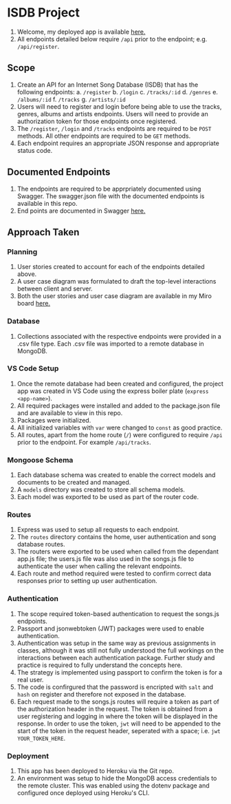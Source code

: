 # ISDB Project

1. Welcome, my deployed app is available [here.](https://neals-isdb-app.herokuapp.com/)
2. All endpoints detailed below require `/api` prior to the endpoint; e.g. `/api/register`.

## Scope
1. Create an API for an Internet Song Database (ISDB) that has the following endpoints:
    a. `/register` 
    b. `/login`
    c. `/tracks/:id`
    d. `/genres`
    e. `/albums/:id`
    f. `/tracks`
    g. `/artists/:id` 
2. Users will need to register and login before being able to use the tracks, genres, albums and artists endpoints. Users will need to provide an authorization token for those endpoints once registered.
3. The `/register`, `/login` and `/tracks` endpoints are required to be `POST` methods. All other endpoints are required to be `GET` methods.
4. Each endpoint requires an appropriate JSON response and appropriate status code.

## Documented Endpoints
1. The endpoints are required to be apprpriately documented using Swagger. The swagger.json file with the documented endpoints is available in this repo.
2. End points are documented in Swagger [here.](https://neals-isdb-app.herokuapp.com/documentation/)

## Approach Taken
### Planning
1. User stories created to account for each of the endpoints detailed above.
2. A user case diagram was formulated to draft the top-level interactions between client and server.
3. Both the user stories and user case diagram are available in my Miro board [here.](https://miro.com/app/board/o9J_lodlUls=/)

### Database
1. Collections associated with the respective endpoints were provided in a .csv file type. Each .csv file was imported to a remote database in MongoDB.

### VS Code Setup
1. Once the remote database had been created and configured, the project app was created in VS Code using the express boiler plate (`express <app-name>`).
2. All required packages were installed and added to the package.json file and are available to view in this repo.
3. Packages were initialized.
4. All initialized variables with `var` were changed to `const` as good practice.
5. All routes, apart from the home route (`/`) were configured to require `/api` prior to the endpoint. For example `/api/tracks`.

### Mongoose Schema
1. Each database schema was created to enable the correct models and documents to be created and managed.
2. A `models` directory was created to store all schema models.
3. Each model was exported to be used as part of the router code.

### Routes
1. Express was used to setup all requests to each endpoint.
2. The `routes` directory contains the home, user authentication and song database routes.
3. The routers were exported to be used when called from the dependant app.js file; the users.js file was also used in the songs.js file to authenticate the user when calling the relevant endpoints.
4. Each route and method required were tested to confirm correct data responses prior to setting up user authentication.

### Authentication
1. The scope required token-based authentication to request the songs.js endpoints.
2. Passport and jsonwebtoken (JWT) packages were used to enable authentication.
3. Authentication was setup in the same way as previous assignments in classes, although it was still not fully understood the full workings on the interactions between each authentication package. Further study and practice is required to fully understand the concepts here.
4. The strategy is implemented using passport to confirm the token is for a real user. 
5. The code is confirgured that the password is encripted with `salt` and `hash` on register and therefore not exposed in the database.
6. Each request made to the songs.js routes will require a token as part of the authorization header in the request. The token is obtained from a user registering and logging in where the token will be displayed in the response. In order to use the token, `jwt` will need to be appended to the start of the token in the request header, seperated with a space; i.e. `jwt YOUR_TOKEN_HERE`.

### Deployment
1. This app has been deployed to Heroku via the Git repo.
2. An environment was setup to hide the MongoDB access credentials to the remote cluster. This was enabled using the dotenv package and configured once deployed using Heroku's CLI.
